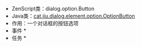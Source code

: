 * ZenScript类：dialog.option.Button
* Java类：[cat.jiu.dialog.element.option.OptionButton]()
* 作用：一个对话框的按钮选项
* 事件
  * 
* 任务
  * 
